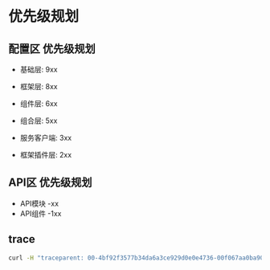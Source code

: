 # 优先级规划


## 配置区 优先级规划

+ 基础层: 9xx
+ 框架层: 8xx

+ 组件层: 6xx
+ 组合层: 5xx

+ 服务客户端: 3xx
+ 框架插件层: 2xx


## API区 优先级规划

+ API模块 -xx
+ API组件 -1xx


## trace

```sh
curl -H "traceparent: 00-4bf92f3577b34da6a3ce929d0e0e4736-00f067aa0ba902b7-01" http://localhost:8020/api/exapmle/v1/api.helloserviceapihandler/
```